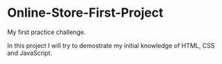# Online-Store-First-Project

My first practice challenge.

In this project I will try to demostrate my initial knowledge of HTML, CSS and JavaScript.

